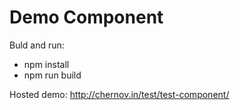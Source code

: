 # Demo Component
Buld and run:
 - npm install
 - npm run build

Hosted demo: http://chernov.in/test/test-component/ 